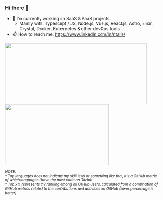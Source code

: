 ### Hi there 👋

- 🔭 I’m currently working on SaaS & PaaS projects
  - Mainly with: Typescript / JS, Node.js, Vue.js, React.js, Astro, Elixir, Crystal, Docker, Kubernetes & other devOps tools
- 📫 How to reach me: https://www.linkedin.com/in/ntalle/

<!--
**Nicolab/Nicolab** is a ✨ _special_ ✨ repository because its `README.md` (this file) appears on your GitHub profile.

Here are some ideas to get you started:


- 🌱 I’m currently learning ...
- 👯 I’m looking to collaborate on ...
- 🤔 I’m looking for help with ...
- 💬 Ask me about ...
- 😄 Pronouns: ...
- ⚡ Fun fact: ...
-->

<a href="https://www.linkedin.com/in/ntalle/" target="_blank" title="Keep in touch!">
<img align="center" height="200" width="464" src="https://github-readme-stats.vercel.app/api?username=Nicolab&count_private=true&show_icons=true&include_all_commits=true&theme=tokyonight&bg_color=00000000&icon_color=3b82f6&text_color=06b6d4&hide_border=true&rank_icon=percentile" />
</a>
<a href="https://www.linkedin.com/in/ntalle/" target="_blank" title="Keep in touch!">
<img align="center" height="200" width="340" src="https://github-readme-stats.vercel.app/api/top-langs/?username=Nicolab&layout=compact&theme=tokyonight&bg_color=00000000&icon_color=3b82f6&text_color=06b6d4&hide_border=true" />
</a>

<br />


<sup>_NOTE:_</sup>
<br /><sup>_* Top languages does not indicate my skill level or something like that, it's a GitHub metric of which languages I have the most code on GitHub._</sup>
<br /><sup>_* Top x% represents my ranking among all GitHub users, calculated from a combination of GitHub metrics related to the contributions and activities on GitHub (lower percentage is better)._</sup>
